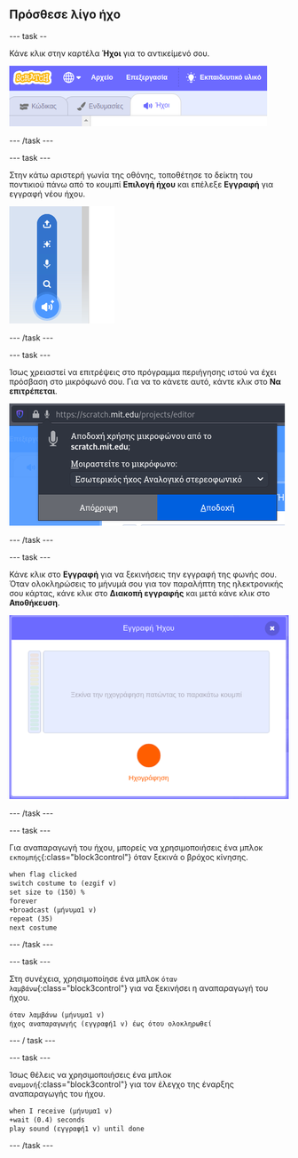 ## Πρόσθεσε λίγο ήχο

--- task --

Κάνε κλικ στην καρτέλα **Ήχοι** για το αντικείμενό σου.

![εικόνα που δείχνει καρτέλες ήχων που έχουν επιλεγεί για το αντικείμενο](images/sounds-tab.png)

--- /task ---

--- task ---

Στην κάτω αριστερή γωνία της οθόνης, τοποθέτησε το δείκτη του ποντικιού πάνω από το κουμπί **Επιλογή ήχου** και επέλεξε **Εγγραφή** για εγγραφή νέου ήχου.

![εικόνα που δείχνει το κουμπί ήχων που έχει επιλεγεί με την εγγραφή ενός ήχου](images/record-sound.png)

--- /task ---

--- task ---

Ίσως χρειαστεί να επιτρέψεις στο πρόγραμμα περιήγησης ιστού να έχει πρόσβαση στο μικρόφωνό σου. Για να το κάνετε αυτό, κάντε κλικ στο **Να επιτρέπεται**.

![εικόνα που εμφανίζει προτροπή προγράμματος περιήγησης ιστού για να επιτρέψεις την πρόσβαση στο μικρόφωνο](images/allow-mic.png)

--- /task ---

--- task ---

Κάνε κλικ στο **Εγγραφή** για να ξεκινήσεις την εγγραφή της φωνής σου. Όταν ολοκληρώσεις το μήνυμά σου για τον παραλήπτη της ηλεκτρονικής σου κάρτας, κάνε κλικ στο **Διακοπή εγγραφής** και μετά κάνε κλικ στο **Αποθήκευση**.

![εικόνα που δείχνει το πλαίσιο διαλόγου εγγραφής στο Scratch](images/record.png)

--- /task ---

--- task ---

Για αναπαραγωγή του ήχου, μπορείς να χρησιμοποιήσεις ένα μπλοκ `εκπομπής`{:class="block3control"} όταν ξεκινά ο βρόχος κίνησης.

```blocks3
when flag clicked
switch costume to (ezgif v)
set size to (150) %
forever
+broadcast (μήνυμα1 v)
repeat (35)
next costume
```

--- /task ---

--- task ---

Στη συνέχεια, χρησιμοποίησε ένα μπλοκ `όταν λαμβάνω`{:class="block3control"} για να ξεκινήσει η αναπαραγωγή του ήχου.

```blocks3
όταν λαμβάνω (μήνυμα1 v)
ήχος αναπαραγωγής (εγγραφή1 v) έως ότου ολοκληρωθεί
```

--- / task ---

--- task ---

Ίσως θέλεις να χρησιμοποιήσεις ένα μπλοκ `αναμονή`{:class="block3control"} για τον έλεγχο της έναρξης αναπαραγωγής του ήχου.

```blocks3
when I receive (μήνυμα1 v)
+wait (0.4) seconds
play sound (εγγραφή1 v) until done
```

--- /task ---



